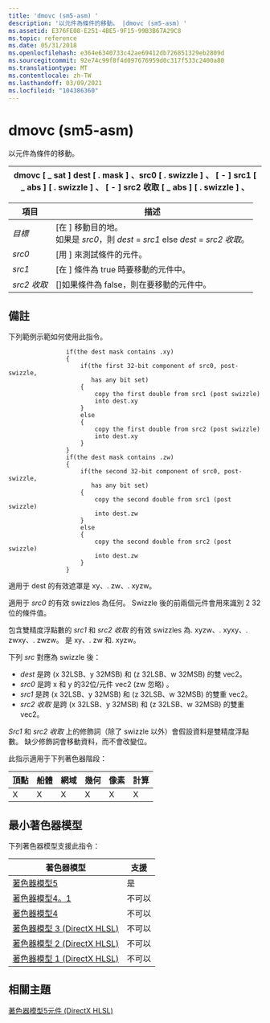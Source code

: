 ```yaml
---
title: 'dmovc (sm5-asm) '
description: '以元件為條件的移動。 |dmovc (sm5-asm) '
ms.assetid: E376FE08-E251-4BE5-9F15-99B3B67A29C8
ms.topic: reference
ms.date: 05/31/2018
ms.openlocfilehash: e364e6340733c42ae69412db726851329eb2809d
ms.sourcegitcommit: 92e74c99f8f4d097676959d0c317f533c2400a80
ms.translationtype: MT
ms.contentlocale: zh-TW
ms.lasthandoff: 03/09/2021
ms.locfileid: "104386360"
---
```

# <a name="dmovc-sm5---asm"></a>dmovc (sm5-asm) 

以元件為條件的移動。



| dmovc \[ \_ sat \] dest \[ . mask \] 、src0 \[ . swizzle \] 、 \[ - \] src1 \[ \_ abs \] \[ . swizzle \] 、 \[ - \] src2 收取 \[ \_ abs \] \[ . swizzle \] 、 |
|-----------------------------------------------------------------------------------------------------------------|



 



| 項目                                                            | 描述                                                                                              |
|-----------------------------------------------------------------|----------------------------------------------------------------------------------------------------------|
| <span id="dest"></span><span id="DEST"></span>*目標*<br/> | \[在 \] 移動目的地。<br/> 如果是 *src0*，則 *dest*  =  *src1* else *dest*  =  *src2 收取*。<br/> |
| <span id="src0"></span><span id="SRC0"></span>*src0*<br/> | \[用 \] 來測試條件的元件。<br/>                                          |
| <span id="src1"></span><span id="SRC1"></span>*src1*<br/> | \[在 \] 條件為 true 時要移動的元件中。<br/>                                       |
| <span id="src2"></span><span id="SRC2"></span>*src2 收取*<br/> | \[\]如果條件為 false，則在要移動的元件中。<br/>                                      |



 

## <a name="remarks"></a>備註

下列範例示範如何使用此指令。

``` syntax
                if(the dest mask contains .xy)
                {
                    if(the first 32-bit component of src0, post-swizzle, 
                       has any bit set)
                    {
                        copy the first double from src1 (post swizzle)
                        into dest.xy
                    }
                    else
                    {
                        copy the first double from src2 (post swizzle)
                        into dest.xy
                    }
                }
                if(the dest mask contains .zw)
                {
                    if(the second 32-bit component of src0, post-swizzle, 
                       has any bit set)
                    {
                        copy the second double from src1 (post swizzle)
                        into dest.zw
                    }
                    else
                    {
                        copy the second double from src2 (post swizzle)
                        into dest.zw
                    }
                }
```

適用于 dest 的有效遮罩是 xy、. zw、. xyzw。

適用于 *src0* 的有效 swizzles 為任何。 Swizzle 後的前兩個元件會用來識別 2 32 位的條件值。

包含雙精度浮點數的 *src1* 和 *src2 收取* 的有效 swizzles 為. xyzw、. xyxy、. zwxy、. zwzw。 是 xy、. zw 和. xyzw。

下列 *src* 對應為 swizzle 後：

-   *dest* 是跨 (x 32LSB、y 32MSB) 和 (z 32LSB、w 32MSB) 的雙 vec2。
-   *src0* 是跨 x 和 y 的32位/元件 vec2 (zw 忽略) 。
-   *src1* 是跨 (x 32LSB、y 32MSB) 和 (z 32LSB、w 32MSB) 的雙重 vec2。
-   *src2 收取* 是跨 (x 32LSB、y 32MSB) 和 (z 32LSB、w 32MSB) 的雙重 vec2。

*Src1* 和 *src2 收取* 上的修飾詞（除了 swizzle 以外）會假設資料是雙精度浮點數。 缺少修飾詞會移動資料，而不會改變位。

此指示適用于下列著色器階段：



| 頂點 | 船體 | 網域 | 幾何 | 像素 | 計算 |
|--------|------|--------|----------|-------|---------|
| X      | X    | X      | X        | X     | X       |



 

## <a name="minimum-shader-model"></a>最小著色器模型

下列著色器模型支援此指令：



| 著色器模型                                              | 支援 |
|-----------------------------------------------------------|-----------|
| [著色器模型5](d3d11-graphics-reference-sm5.md)        | 是       |
| [著色器模型4。1](dx-graphics-hlsl-sm4.md)              | 不可以        |
| [著色器模型4](dx-graphics-hlsl-sm4.md)                | 不可以        |
| [著色器模型 3 (DirectX HLSL) ](dx-graphics-hlsl-sm3.md) | 不可以        |
| [著色器模型 2 (DirectX HLSL) ](dx-graphics-hlsl-sm2.md) | 不可以        |
| [著色器模型 1 (DirectX HLSL) ](dx-graphics-hlsl-sm1.md) | 不可以        |



 

## <a name="related-topics"></a>相關主題

<dl> <dt>

[著色器模型5元件 (DirectX HLSL) ](shader-model-5-assembly--directx-hlsl-.md)
</dt> </dl>

 

 





